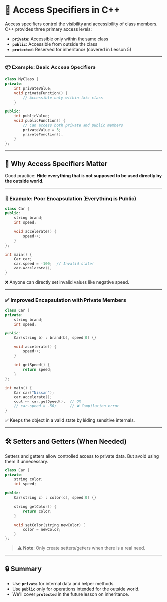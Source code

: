 # 🔐 Access Specifiers in C++

Access specifiers control the visibility and accessibility of class members. C++ provides three primary access levels:

* **`private`**: Accessible only within the same class
* **`public`**: Accessible from outside the class
* **`protected`**: Reserved for inheritance (covered in Lesson 5)

---

### 📦 Example: Basic Access Specifiers

```cpp
class MyClass {
private:
    int privateValue;
    void privateFunction() {
        // Accessible only within this class
    }

public:
    int publicValue;
    void publicFunction() {
        // Can access both private and public members
        privateValue = 5;
        privateFunction();
    }
};
```

---

## 🤔 Why Access Specifiers Matter

Good practice: **Hide everything that is not supposed to be used directly by the outside world.**

---

### 🚗 Example: Poor Encapsulation (Everything is Public)

```cpp
class Car {
public:
    string brand;
    int speed;

    void accelerate() {
        speed++;
    }
};

int main() {
    Car car;
    car.speed = -100;  // Invalid state!
    car.accelerate();
}
```

❌ Anyone can directly set invalid values like negative speed.

---

### ✅ Improved Encapsulation with Private Members

```cpp
class Car {
private:
    string brand;
    int speed;

public:
    Car(string b) : brand(b), speed(0) {}

    void accelerate() {
        speed++;
    }

    int getSpeed() {
        return speed;
    }
};

int main() {
    Car car("Nissan");
    car.accelerate();
    cout << car.getSpeed();  // OK
    // car.speed = -50;      // ❌ Compilation error
}
```

✅ Keeps the object in a valid state by hiding sensitive internals.

---

## 🛠️ Setters and Getters (When Needed)

Setters and getters allow controlled access to private data. But avoid using them if unnecessary.

```cpp
class Car {
private:
    string color;
    int speed;

public:
    Car(string c) : color(c), speed(0) {}

    string getColor() {
        return color;
    }

    void setColor(string newColor) {
        color = newColor;
    }
};
```

> ⚠️ **Note**: Only create setters/getters when there is a real need.

---

## 🔒 Summary

* Use **`private`** for internal data and helper methods.
* Use **`public`** only for operations intended for the outside world.
* We'll cover **`protected`** in the future lesson on inheritance.
